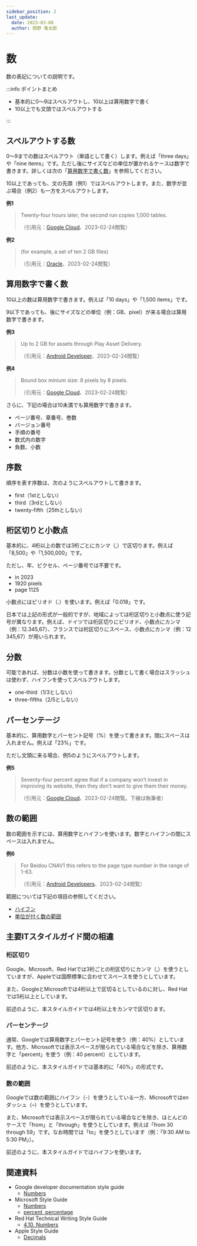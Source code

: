 ```yaml
---
sidebar_position: 2
last_update:
  date: 2023-03-08
  author: 西野 竜太郎
---
```


# 数

数の表記についての説明です。

:::info ポイントまとめ

- 基本的に0〜9はスペルアウトし、10以上は算用数字で書く
- 10以上でも文頭ではスペルアウトする

:::

## スペルアウトする数

0〜9までの数はスペルアウト（単語として書く）します。例えば「three days」や「nine items」です。ただし後にサイズなどの単位が置かれるケースは数字で書きます。詳しくは次の「[算用数字で書く数](numbers.md#算用数字で書く数)」を参照してください。

10以上であっても、文の先頭（例1）ではスペルアウトします。また、数字が並ぶ場合（例2）も一方をスペルアウトします。

**例1**

> Twenty-four hours later, the second run copies 1,000 tables.
>
> （引用元：[Google Cloud](https://cloud.google.com/bigquery/quotas)、2023-02-24閲覧）

**例2**

> (for example, a set of ten 2 GB files)
>
> （引用元：[Oracle](https://docs.oracle.com/en/database/other-databases/essbase/19.3/essdm/using-parallel-data-load.html)、2023-02-24閲覧）

## 算用数字で書く数

10以上の数は算用数字で書きます。例えば「10 days」や「1,500 items」です。

9以下であっても、後にサイズなどの単位（例：GB、pixel）が来る場合は算用数字で書きます。

**例3**

> Up to 2 GB for assets through Play Asset Delivery. 
>
> （引用元：[Android Developer](https://developer.android.com/games/playgames/publish-deploy)、2023-02-24閲覧）

**例4**

> Bound box minium size: 8 pixels by 8 pixels.
>
> （引用元：[Google Cloud](https://cloud.google.com/vertex-ai/docs/image-data/object-detection/prepare-data)、2023-02-24閲覧）

さらに、下記の場合は10未満でも算用数字で書きます。

- ページ番号、章番号、巻数
- バージョン番号
- 手順の番号
- 数式内の数字
- 負数、小数

## 序数

順序を表す序数は、次のようにスペルアウトして書きます。

- first（1stとしない）
- third（3rdとしない）
- twenty-fifth（25thとしない）

## 桁区切りと小数点

基本的に、4桁以上の数では3桁ごとにカンマ（,）で区切ります。例えば「8,500」や「1,500,000」です。

ただし、年、ピクセル、ページ番号では不要です。

- in 2023
- 1920 pixels
- page 1125

小数点にはピリオド（.）を使います。例えば「0.018」です。

日本では上記の形式が一般的ですが、地域によっては桁区切りと小数点に使う記号が異なります。例えば、ドイツでは桁区切りにピリオド、小数点にカンマ（例：12.345,67）、フランスでは桁区切りにスペース、小数点にカンマ（例：12 345,67）が用いられます。

## 分数

可能であれば、分数は小数を使って書きます。分数として書く場合はスラッシュは使わず、ハイフンを使ってスペルアウトします。

- one-third（1/3としない）
- three-fifths（2/5としない）

## パーセンテージ

基本的に、算用数字とパーセント記号（%）を使って書きます。間にスペースは入れません。例えば「23%」です。

ただし文頭に来る場合、例5のようにスペルアウトします。

**例5**

> Seventy-four percent agree that if a company won’t invest in improving its website, then they don’t want to give them their money.
>
> （引用元：[Google Cloud](https://cloud.google.com/blog/topics/retail/search-abandonment-impacts-retail-sales-brand-loyalty?hl=en)、2023-02-24閲覧。下線は執筆者）

## 数の範囲

数の範囲を示すには、算用数字とハイフンを使います。数字とハイフンの間にスペースは入れません。

**例6**

> For Beidou CNAV1 this refers to the page type number in the range of 1-63. 
>
> （引用元：[Android Developers](https://developer.android.com/reference/android/location/GnssNavigationMessage)、2023-02-24閲覧）

範囲については下記の項目の参照してください。

- [ハイフン](../punctuation-symbol/hyphens.md)
- [単位が付く数の範囲](units-of-measure.md#単位が付く数の範囲)

## 主要ITスタイルガイド間の相違

### 桁区切り

Google、Microsoft、Red Hatでは3桁ごとの桁区切りにカンマ（,）を使うとしていますが、Appleでは国際標準に合わせてスペースを使うとしています。

また、GoogleとMicrosoftでは4桁以上で区切るとしているのに対し、Red Hatでは5桁以上としています。

前述のように、本スタイルガイドでは4桁以上をカンマで区切ります。

### パーセンテージ

通常、Googleでは算用数字とパーセント記号を使う（例：40%）としています。他方、Microsoftでは表示スペースが限られている場合などを除き、算用数字と「percent」を使う（例：40 percent）としています。

前述のように、本スタイルガイドでは基本的に「40%」の形式です。

### 数の範囲

Googleでは数の範囲にハイフン（-）を使うとしている一方、Microsoftではenダッシュ（–）を使うとしています。

また、Microsoftでは表示スペースが限られている場合などを除き、ほとんどのケースで「from」と「through」を使うとしています。例えば「from 30 through 59」です。なお時間では「to」を使うとしています（例：「9:30 AM to 5:30 PM」）。

前述のように、本スタイルガイドではハイフンを使います。

## 関連資料

- Google developer documentation style guide
    - [Numbers](https://developers.google.com/style/numbers)
- Microsoft Style Guide
    - [Numbers](https://learn.microsoft.com/en-us/style-guide/numbers)
    - [percent, percentage](https://learn.microsoft.com/en-us/style-guide/a-z-word-list-term-collections/p/percent-percentage)
- Red Hat Technical Writing Style Guide
    - [4.10. Numbers](https://stylepedia.net/style/6.0/#numbers)
- Apple Style Guide
    - [Decimals](https://support.apple.com/ja-jp/guide/applestyleguide/apsg1ff68b7e/web)